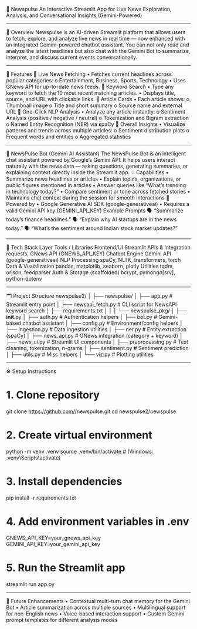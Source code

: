 📰 Newspulse
An Interactive Streamlit App for Live News Exploration, Analysis, and Conversational Insights (Gemini-Powered)
________________________________________
📘 Overview
Newspulse is an AI-driven Streamlit platform that allows users to fetch, explore, and analyze live news in real time — now enhanced with an integrated Gemini-powered chatbot assistant.
You can not only read and analyze the latest headlines but also chat with the Gemini Bot to summarize, interpret, and discuss current events conversationally.
________________________________________
🚀 Features
🔹 Live News Fetching
•	Fetches current headlines across popular categories:
o	Entertainment, Business, Sports, Technology
•	Uses GNews API for up-to-date news feeds.
🔹 Keyword Search
•	Type any keyword to fetch the 10 most recent matching articles.
•	Displays title, source, and URL with clickable links.
🔹 Article Cards
•	Each article shows:
o	Thumbnail image
o	Title and short summary
o	Source name and external URL
🔹 One-Click NLP Analysis
•	Analyze any article instantly:
o	Sentiment Analysis (positive / negative / neutral)
o	Tokenization and Bigram extraction
o	Named Entity Recognition (NER) via spaCy
🔹 Overall Insights
•	Visualize patterns and trends across multiple articles:
o	Sentiment distribution plots
o	Frequent words and entities
o	Aggregated statistics
________________________________________
🤖 NewsPulse Bot (Gemini AI Assistant)
The NewsPulse Bot is an intelligent chat assistant powered by Google’s Gemini API.
It helps users interact naturally with the news data — asking questions, generating summaries, or explaining context directly inside the Streamlit app.
💡 Capabilities
•	Summarize news headlines or articles
•	Explain topics, organizations, or public figures mentioned in articles
•	Answer queries like “What’s trending in technology today?”
•	Compare sentiment or tone across fetched stories
•	Maintains chat context during the session for smooth interactions
🧠 Powered by
•	Google Generative AI SDK (google-generativeai)
•	Requires a valid Gemini API key (GEMINI_API_KEY)
Example Prompts
🗣️ “Summarize today’s finance headlines.”
🗣️ “Explain why AI startups are in the news today.”
🗣️ “What’s the sentiment around Indian stock market updates?”
________________________________________
🧠 Tech Stack
Layer	Tools / Libraries
Frontend/UI	Streamlit
APIs & Integration	requests, GNews API (GNEWS_API_KEY)
Chatbot Engine	Gemini API (google-generativeai)
NLP Processing	spaCy, NLTK, transformers, torch
Data & Visualization	pandas, matplotlib, seaborn, plotly
Utilities	tqdm, orjson, feedparser
Auth & Storage (scaffolded)	bcrypt, pymongo[srv], python-dotenv
________________________________________
🗂️ Project Structure
newspulse2/
│
├── newspulse/
│   ├── app.py                     # Streamlit entry point
│   ├── newsapi_fetch.py           # CLI script for NewsAPI keyword search
│   ├── requirements.txt
│   │
│   └── newspulse_pkg/
│       ├── __init__.py
│       ├── auth.py                # Authentication helpers
│       ├── bot.py                 # Gemini-based chatbot assistant
│       ├── config.py              # Environment/config helpers
│       ├── ingestion.py           # Data ingestion utilities
│       ├── ner.py                 # Entity extraction (spaCy)
│       ├── news_api.py            # GNews integration (category + keyword)
│       ├── news_ui.py             # Streamlit UI components
│       ├── preprocessing.py       # Text cleaning, tokenization, n-grams
│       ├── sentiment.py           # Sentiment prediction
│       ├── utils.py               # Misc helpers
│       └── viz.py                 # Plotting utilities
________________________________________
⚙️ Setup Instructions
# 1. Clone repository
git clone https://github.com/<your-username>/newspulse.git
cd newspulse2/newspulse

# 2. Create virtual environment
python -m venv .venv
source .venv/bin/activate   # (Windows: .venv\Scripts\activate)

# 3. Install dependencies
pip install -r requirements.txt

# 4. Add environment variables in .env
GNEWS_API_KEY=your_gnews_api_key
GEMINI_API_KEY=your_gemini_api_key

# 5. Run the Streamlit app
streamlit run app.py
________________________________________
🧩 Future Enhancements
•	Contextual multi-turn chat memory for the Gemini Bot
•	Article summarization across multiple sources
•	Multilingual support for non-English news
•	Voice-based interaction support
•	Custom Gemini prompt templates for different analysis modes

